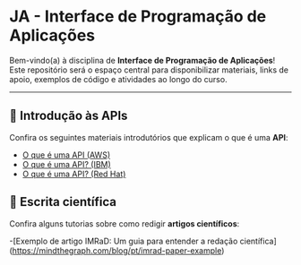 # JA - Interface de Programação de Aplicações

Bem-vindo(a) à disciplina de **Interface de Programação de Aplicações**!  
Este repositório será o espaço central para disponibilizar materiais, links de apoio, exemplos de código e atividades ao longo do curso.  

---

## 🔗 Introdução às APIs

Confira os seguintes materiais introdutórios que explicam o que é uma **API**:  

- [O que é uma API (AWS)](https://aws.amazon.com/pt/what-is/api)  
- [O que é uma API? (IBM)](https://www.ibm.com/br-pt/think/topics/api)  
- [O que é uma API? (Red Hat)](https://www.redhat.com/pt-br/topics/api/what-are-application-programming-interfaces)  


## 🔗 Escrita científica

Confira alguns tutorias sobre como redigir **artigos científicos**:

-[Exemplo de artigo IMRaD: Um guia para entender a redação científica] (https://mindthegraph.com/blog/pt/imrad-paper-example)
